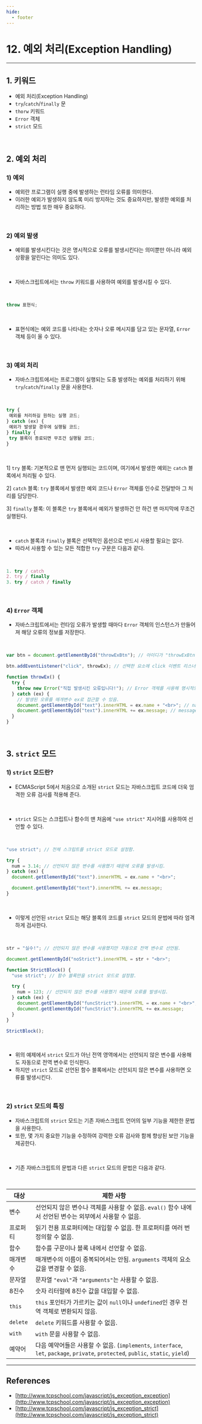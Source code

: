 ```yaml
---
hide:
  - footer
---
```


# 12. 예외 처리(Exception Handling)

---

## 1. 키워드

- 예외 처리(Exception Handling)
- `try`/`catch`/`finally` 문
- `thorw` 키워드
- `Error` 객체
- `strict` 모드

<br/>

## 2. 예외 처리

### 1) 예외

- 예외란 프로그램이 실행 중에 발생하는 런타임 오류를 의미한다.
- 이러한 예외가 발생하지 않도록 미리 방지하는 것도 중요하지만, 발생한 예외를 처리하는 방법 또한 매우 중요하다.

<br/>

### 2) 예외 발생

- 예외를 발생시킨다는 것은 명시적으로 오류를 발생시킨다는 의미뿐만 아니라 예외 상황을 알린다는 의미도 있다.

<br/>

- 자바스크립트에서는 `throw` 키워드를 사용하여 예외를 발생시킬 수 있다.

<br/>

```javascript
throw 표현식;
```

<br/>

- 표현식에는 예외 코드를 나타내는 숫자나 오류 메시지를 담고 있는 문자열, `Error` 객체 등이 올 수 있다.

<br/>

### 3) 예외 처리

- 자바스크립트에서는 프로그램이 실행되는 도중 발생하는 예외를 처리하기 위해 `try`/`catch`/`finally` 문을 사용한다.

<br/>

```javascript
try {
 예외를 처리하길 원하는 실행 코드;
} catch (ex) {
 예외가 발생할 경우에 실행될 코드;
} finally {
 try 블록이 종료되면 무조건 실행될 코드;
}
```

<br/>

1] `try` 블록: 기본적으로 맨 먼저 실행되는 코드이며, 여기에서 발생한 예외는 `catch` 블록에서 처리될 수 있다.

2] `catch` 블록: `try` 블록에서 발생한 예외 코드나 `Error` 객체를 인수로 전달받아 그 처리를 담당한다.

3] `finally` 블록: 이 블록은 `try` 블록에서 예외가 발생하건 안 하건 맨 마지막에 무조건 실행된다.

<br/>

- `catch` 블록과 `finally` 블록은 선택적인 옵션으로 반드시 사용할 필요는 없다.
- 따라서 사용할 수 있는 모든 적합한 `try` 구문은 다음과 같다.

<br/>

```javascript
1. try / catch
2. try / finally
3. try / catch / finally
```

<br/>

### 4) `Error` 객체

- 자바스크립트에서는 런타임 오류가 발생할 때마다 `Error` 객체의 인스턴스가 만들어져 해당 오류의 정보를 저장한다.

<br/>

```javascript
var btn = document.getElementById("throwExBtn"); // 아이디가 "throwExBtn"인 요소를 선택함.

btn.addEventListener("click", throwEx); // 선택한 요소에 click 이벤트 리스너를 등록함.

function throwEx() {
  try {
    throw new Error("직접 발생시킨 오류입니다!"); // Error 객체를 사용해 명시적으로 오류를 발생시킴.
  } catch (ex) {
    // 발생된 오류를 매개변수 ex로 접근할 수 있음.
    document.getElementById("text").innerHTML = ex.name + "<br>"; // name 프로퍼티는 오류의 타입을 저장함.
    document.getElementById("text").innerHTML += ex.message; // message 프로퍼티는 오류 메시지를 저장함.
  }
}
```

<br/>

## 3. `strict` 모드

### 1) `strict` 모드란?

- ECMAScript 5에서 처음으로 소개된 `strict` 모드는 자바스크립트 코드에 더욱 엄격한 오류 검사를 적용해 준다.

<br/>

- `strict` 모드는 스크립트나 함수의 맨 처음에 `"use strict"` 지시어를 사용하여 선언할 수 있다.

<br/>

```javascript
"use strict"; // 전체 스크립트를 strict 모드로 설정함.

try {
  num = 3.14; // 선언되지 않은 변수를 사용했기 때문에 오류를 발생시킴.
} catch (ex) {
  document.getElementById("text").innerHTML = ex.name + "<br>";

  document.getElementById("text").innerHTML += ex.message;
}
```

<br/>

- 이렇게 선언된 `strict` 모드는 해당 블록의 코드를 `strict` 모드의 문법에 따라 엄격하게 검사한다.

<br/>

```javascript
str = "실수!"; // 선언되지 않은 변수를 사용했지만 자동으로 전역 변수로 선언됨.

document.getElementById("noStrict").innerHTML = str + "<br>";

function StrictBlock() {
  "use strict"; // 함수 블록만을 strict 모드로 설정함.

  try {
    num = 123; // 선언되지 않은 변수를 사용했기 때문에 오류를 발생시킴.
  } catch (ex) {
    document.getElementById("funcStrict").innerHTML = ex.name + "<br>";
    document.getElementById("funcStrict").innerHTML += ex.message;
  }
}

StrictBlock();
```

<br/>

- 위의 예제에서 `strict` 모드가 아닌 전역 영역에서는 선언되지 않은 변수를 사용해도 자동으로 전역 변수로 인식한다.
- 하지만 `strict` 모드로 선언된 함수 블록에서는 선언되지 않은 변수를 사용하면 오류를 발생시킨다.

<br/>

### 2) `strict` 모드의 특징

- 자바스크립트의 `strict` 모드는 기존 자바스크립트 언어의 일부 기능을 제한한 문법을 사용한다.
- 또한, 몇 가지 중요한 기능을 수정하여 강력한 오류 검사와 함께 향상된 보안 기능을 제공한다.

<br/>

- 기존 자바스크립트의 문법과 다른 `strict` 모드의 문법은 다음과 같다.

<br/>

| 대상     | 제한 사항                                                                                                                          |
| -------- | ---------------------------------------------------------------------------------------------------------------------------------- |
| 변수     | 선언되지 않은 변수나 객체를 사용할 수 없음. `eval()` 함수 내에서 선언된 변수는 외부에서 사용할 수 없음.                            |
| 프로퍼티 | 읽기 전용 프로퍼티에는 대입할 수 없음. 한 프로퍼티를 여러 번 정의할 수 없음.                                                       |
| 함수     | 함수를 구문이나 블록 내에서 선언할 수 없음.                                                                                        |
| 매개변수 | 매개변수의 이름이 중복되어서는 안됨. `arguments` 객체의 요소 값을 변경할 수 없음.                                                  |
| 문자열   | 문자열 `"eval"`과 `"arguments"`는 사용할 수 없음.                                                                                  |
| 8진수    | 숫자 리터럴에 8진수 값을 대입할 수 없음.                                                                                           |
| `this`   | `this` 포인터가 가르키는 값이 `null`이나 `undefined`인 경우 전역 객체로 변환되지 않음.                                             |
| `delete` | `delete` 키워드를 사용할 수 없음.                                                                                                  |
| `with`   | `with` 문을 사용할 수 없음.                                                                                                        |
| 예약어   | 다음 예약어들은 사용할 수 없음. (`implements`, `interface`, `let`, `package`, `private`, `protected`, `public`, `static`, `yield`) |

---

## References

- [http://www.tcpschool.com/javascript/js_exception_exception](http://www.tcpschool.com/javascript/js_exception_exception)
- [http://www.tcpschool.com/javascript/js_exception_strict](http://www.tcpschool.com/javascript/js_exception_strict)
